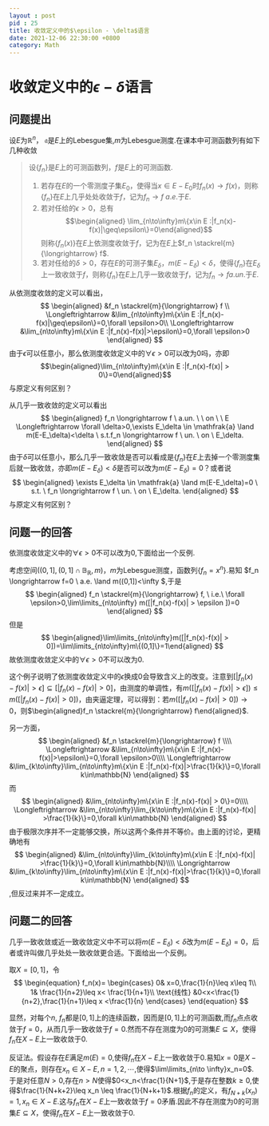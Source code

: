 ```yaml
---
layout : post
pid : 25
title: 收敛定义中的$\epsilon - \delta$语言
date: 2021-12-06 22:30:00 +0800
category: Math
---
```


# 收敛定义中的$\epsilon - \delta$语言


## 问题提出
设$E$为$\mathbb{R}^n$， $\mathfrak{a}$是$E$上的Lebesgue集,$m$为Lebesgue测度.在课本中可测函数列有如下几种收敛
> 设$\{f_n\}$是$E$上的可测函数列，$f$是$E$上的可测函数.
> 1.  若存在$E$的一个零测度子集$E_0$，使得当$x\in E-E_0$时$f_n(x) \longrightarrow f(x)$，则称$\{f_n\}$在$E$上几乎处处收敛于$f$，记为$f_n \longrightarrow f \ a.e.$于$E$.
> 2. 若对任给的$\epsilon>0$，总有$$\begin{aligned} \lim_{n\to\infty}m\{x\in E :|f_n(x)-f(x)|\geq\epsilon\}=0\end{aligned}$$
则称$\{f_n(x)\}$在$E$上依测度收敛于$f$，记为在$E$上$f_n \stackrel{m}{\longrightarrow} f$.
> 3. 若对任给的$\delta>0$，存在$E$的可测子集$E_\delta$，$m(E-E_\delta)<\delta$，使得$\{f_n\}$在$E_\delta$上一致收敛于$f$，则称$\{f_n\}$在$E$上几乎一致收敛于$f$，记为$f_n\longrightarrow f a.un.$于$E$.


从依测度收敛的定义可以看出，
$$
\begin{aligned}
&f_n \stackrel{m}{\longrightarrow} f \\
\Longleftrightarrow  &\lim_{n\to\infty}m\{x\in E :|f_n(x)-f(x)|\geq\epsilon\}=0,\forall \epsilon>0\\
\Longleftrightarrow  &\lim_{n\to\infty}m\{x\in E :|f_n(x)-f(x)|>\epsilon\}=0,\forall \epsilon>0
\end{aligned}
$$
 由于$\epsilon$可以任意小，那么依测度收敛定义中的$\forall \epsilon>0$可以改为$0$吗，亦即
$$\begin{aligned}\lim_{n\to\infty}m\{x\in E :|f_n(x)-f(x)| > 0\}=0\end{aligned}$$
与原定义有何区别？

从几乎一致收敛的定义可以看出
$$
\begin{aligned}
  f_n \longrightarrow f \ a.un. \ \ on \ \ E \Longleftrightarrow \forall \delta>0,\exists E_\delta \in \mathfrak{a} \land m(E-E_\delta)<\delta \ s.t.f_n \longrightarrow f \ un. \ on \ E_\delta.
 \end{aligned}
$$
由于$\delta$可以任意小，那么几乎一致收敛是否可以看成是$\{f_n\}$在$E$上去掉一个零测度集后就一致收敛，亦即$m(E-E_\delta)<\delta$是否可以改为$m(E-E_\delta)=0$？或者说
$$
\begin{aligned}
 \exists E_\delta \in \mathfrak{a} \land m(E-E_\delta)=0 \ s.t. \ f_n \longrightarrow f \ un. \ on \ E_\delta.
\end{aligned}
$$
与原定义有何区别？

## 问题一的回答
依测度收敛定义中的$\forall \epsilon>0$不可以改为$0$,下面给出一个反例.

考虑空间$((0,1],(0,1]\cap \mathbb{B_R},m)$，$m$为Lebesgue测度，函数列$\{f_n=x^n\}$.易知
$f_n \longrightarrow f=0 \ a.e. \land m((0,1])<\infty $,于是
$$
\begin{aligned}
f_n \stackrel{m}{\longrightarrow} f, \ i.e.\ \forall \epsilon>0,\lim\limits_{n\to\infty} m([|f_n(x)-f(x)| > \epsilon ])=0
\end{aligned}
$$
但是
$$
\begin{aligned}\lim\limits_{n\to\infty}m([|f_n(x)-f(x)| > 0])=\lim\limits_{n\to\infty}m\{(0,1]\}=1\end{aligned}
$$
故依测度收敛定义中的$\forall \epsilon>0$不可以改为$0$.

这个例子说明了依测度收敛定义中的$\epsilon$换成$0$会导致含义上的改变。注意到$[|f_n(x)-f(x)| > \epsilon]\subseteq [|f_n(x)-f(x)| > 0]$，由测度的单调性，有$m([|f_n(x)-f(x)| > \epsilon])\leq m([|f_n(x)-f(x)| > 0])$，由夹逼定理，可以得到：若$m([|f_n(x)-f(x)| > 0])\to 0$，则$\begin{aligned}f_n \stackrel{m}{\longrightarrow} f\end{aligned}$.


另一方面，
$$
\begin{aligned}
&f_n \stackrel{m}{\longrightarrow} f \\\\
\Longleftrightarrow  &\lim_{n\to\infty}m\{x\in E :|f_n(x)-f(x)|>\epsilon\}=0,\forall \epsilon>0\\\\
\Longleftrightarrow  &\lim_{k\to\infty}\lim_{n\to\infty}m\{x\in E :|f_n(x)-f(x)|>\frac{1}{k}\}=0,\forall k\in\mathbb{N}
\end{aligned}
$$
而
$$
\begin{aligned}
&\lim_{n\to\infty}m\{x\in E :|f_n(x)-f(x)| > 0\}=0\\\\
\Longleftrightarrow  &\lim_{n\to\infty}\lim_{k\to\infty}m\{x\in E :|f_n(x)-f(x)| >\frac{1}{k}\}=0,\forall k\in\mathbb{N}
 \end{aligned}
$$
由于极限次序并不一定能够交换，所以这两个条件并不等价。由上面的讨论，更精确地有
$$
\begin{aligned}
&\lim_{n\to\infty}\lim_{k\to\infty}m\{x\in E :|f_n(x)-f(x)| >\frac{1}{k}\}=0,\forall k\in\mathbb{N}\\\\
\Longrightarrow  &\lim_{k\to\infty}\lim_{n\to\infty}m\{x\in E :|f_n(x)-f(x)|>\frac{1}{k}\}=0,\forall k\in\mathbb{N}
 \end{aligned}
$$
,但反过来并不一定成立。

## 问题二的回答
几乎一致收敛或近一致收敛定义中不可以将$m(E-E_\delta)<\delta$改为$m(E-E_\delta)=0$，后者或许叫做几乎处处一致收敛更合适。下面给出一个反例。

取$X=[0,1]$，令
$$
\begin{equation}
  f_n(x)=
\begin{cases}
0& x=0,\frac{1}{n}\leq x\leq 1\\
1& \frac{1}{n+2}\leq x< \frac{1}{n+1}\\
\text{线性} &0<x<\frac{1}{n+2},\frac{1}{n+1}\leq x <\frac{1}{n}
\end{cases}  
 \end{equation}
$$


显然，对每个$n$, $f_n$都是$[0,1]$上的连续函数，因而是$[0,1]$上的可测函数,而$f_n$点点收敛于$f=0$，从而几乎一致收敛于$f=0$.然而不存在测度为$0$的可测集$E \subseteq X$，使得$f_n$在$X-E$上一致收敛于$0$.

反证法。假设存在$E$满足$m(E)=0$,使得$f_n$在$X-E$上一致收敛于$0$.易知$x=0$是$X-E$的聚点，则存在$x_n \in X-E,n=1,2,\cdots$,使得$\lim\limits_{n\to \infty}x_n=0$.于是对任意$N>0$,存在$n>N$使得$0<x_n<\frac{1}{N+1}$,于是存在整数$k\geq 0$,使得$\frac{1}{N+k+2}\leq x_n \leq \frac{1}{N+k+1}$.根据$f_n$的定义，有$f_{N+k}(x_n)=1,x_n\in X-E$.这与$f_n$在$X-E$上一致收敛于$f=0$矛盾.因此不存在测度为$0$的可测集$E \subseteq X$，使得$f_n$在$X-E$上一致收敛于$0$.


